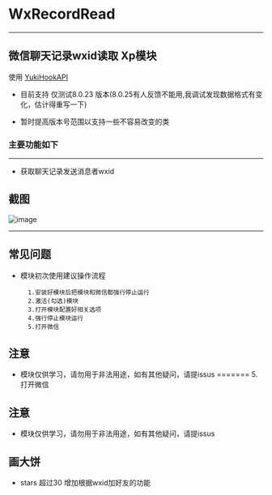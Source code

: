 # WxRecordRead


---

## 微信聊天记录wxid读取 Xp模块

使用 [YukiHookAPI](https://github.com/fankes/YukiHookAPI)

* 目前支持 仅测试8.0.23 版本(8.0.25有人反馈不能用,我调试发现数据格式有变化，估计得重写一下)

* 暂时提高版本号范围以支持一些不容易改变的类

### 主要功能如下

---

* 获取聊天记录发送消息者wxid



## 截图

![image](https://pic.rmb.bdstatic.com/bjh/82ea7a148cf2c578346f0999929840bc.jpeg)


---

## 常见问题


* 模块初次使用建议操作流程

        1.安装好模块后把模块和微信都强行停止运行
        2.激活(勾选)模块
        3.打开模块配置好相关选项
        4.强行停止模块运行
        5.打开微信

## 注意

* 模块仅供学习，请勿用于非法用途，如有其他疑问，请提issus
=======
        5.打开微信
## 注意

* 模块仅供学习，请勿用于非法用途，如有其他疑问，请提issus

## 画大饼

* stars 超过30 增加根据wxid加好友的功能
